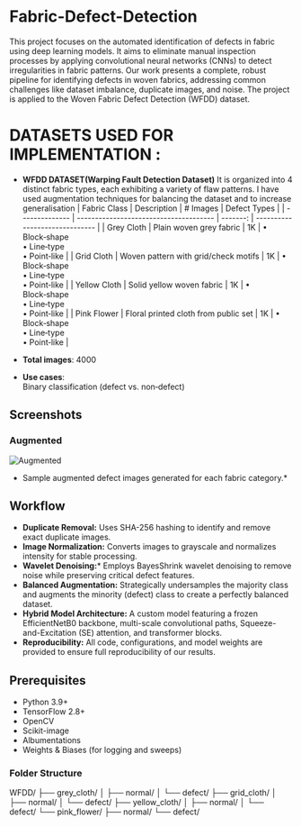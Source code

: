 # Fabric-Defect-Detection
This project focuses on the automated identification of defects in fabric using deep learning models. It aims to eliminate manual inspection processes by applying convolutional neural networks (CNNs) to detect irregularities in fabric patterns.
Our work presents a complete, robust pipeline for identifying defects in woven fabrics, addressing common challenges like dataset imbalance, duplicate images, and noise. The project is applied to the Woven Fabric Defect Detection (WFDD) dataset.

# DATASETS USED FOR IMPLEMENTATION :

<ul>
<li>

**WFDD DATASET(Warping Fault Detection Dataset)**
It is organized into 4 distinct fabric types, each exhibiting a variety of flaw patterns.
I have used augmentation techniques for balancing the dataset and to increase generalisation
| Fabric Class   | Description                            | # Images | Defect Types                   |
| -------------- | -------------------------------------- | -------: | ------------------------------ |
| Grey Cloth     | Plain woven grey fabric                |      1K | • Block‑shape<br>• Line‑type<br>• Point‑like |
| Grid Cloth     | Woven pattern with grid/check motifs   |      1K | • Block‑shape<br>• Line‑type<br>• Point‑like |
| Yellow Cloth   | Solid yellow woven fabric              |      1K | • Block‑shape<br>• Line‑type<br>• Point‑like |
| Pink Flower    | Floral printed cloth from public set   |      1K | • Block‑shape<br>• Line‑type<br>• Point‑like |
</li>
</ul>

<ul>
<li>
 
**Total images**: 4000

</li>
</ul>

<ul>
<li>
 
 **Use cases**:  
 Binary classification (defect vs. non‑defect)  

</li>
</ul>

## Screenshots
### Augmented
![Augmented](Images/Augmented.png)
* Sample augmented defect images generated for each fabric category.*

## Workflow
- **Duplicate Removal:** Uses SHA-256 hashing to identify and remove exact duplicate images.
- **Image Normalization:** Converts images to grayscale and normalizes intensity for stable processing.
- **Wavelet Denoising:*** Employs BayesShrink wavelet denoising to remove noise while preserving critical defect features.
- **Balanced Augmentation:** Strategically undersamples the majority class and augments the minority (defect) class to create a perfectly balanced dataset.
- **Hybrid Model Architecture:** A custom model featuring a frozen EfficientNetB0 backbone, multi-scale convolutional paths, Squeeze-and-Excitation (SE) attention, and transformer blocks.
- **Reproducibility:** All code, configurations, and model weights are provided to ensure full reproducibility of our results.


## Prerequisites
- Python 3.9+
- TensorFlow 2.8+
- OpenCV
- Scikit-image
- Albumentations
- Weights & Biases (for logging and sweeps)

### Folder Structure

WFDD/
├── grey_cloth/
│ ├── normal/
│ └── defect/
├── grid_cloth/
│ ├── normal/
│ └── defect/
├── yellow_cloth/
│ ├── normal/
│ └── defect/
└── pink_flower/
├── normal/
└── defect/
